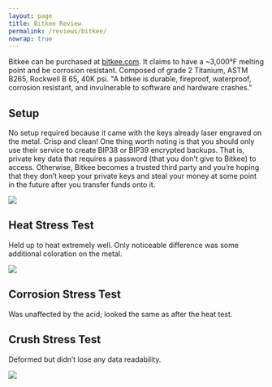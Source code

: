 ```yaml
---
layout: page
title: Bitkee Review
permalink: /reviews/bitkee/
nowrap: true
---
```

Bitkee can be purchased at <a href="https://bitkee.com/">bitkee.com</a>. It claims to have a ~3,000°F melting point and be corrosion resistant. Composed of grade 2 Titanium, ASTM B265, Rockwell B 65, 40K psi. "A bitkee is durable, fireproof, waterproof, corrosion resistant, and invulnerable to software and hardware crashes."


## Setup

No setup required because it came with the keys already laser engraved on the metal. Crisp and clean! One thing worth noting is that you should only use their service to create BIP38 or BIP39 encrypted backups. That is, private key data that requires a password (that you don’t give to Bitkee) to access. Otherwise, Bitkee becomes a trusted third party and you’re hoping that they don’t keep your private keys and steal your money at some point in the future after you transfer funds onto it.

<img src="../../img/devices/bitkee_new.jpeg" />

## Heat Stress Test

Held up to heat extremely well. Only noticeable difference was some additional coloration on the metal.

<img src="../../img/devices/bitkee_heat.jpeg" />

## Corrosion Stress Test

Was unaffected by the acid; looked the same as after the heat test.

## Crush Stress Test

Deformed but didn’t lose any data readability.

<img src="../../img/devices/bitkee_crush.jpeg" />
